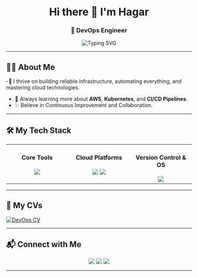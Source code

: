 <h1 align="center">Hi there 👋 I'm Hagar</h1>
<h3 align="center">🚀 DevOps Engineer </h3>

<p align="center">
  <img src="https://readme-typing-svg.demolab.com?font=Fira+Code&weight=500&size=24&pause=1000&color=00F7FF&center=true&vCenter=true&width=800&lines=DevOps+Engineer;Cloud+Platforms+Specialist;AWS+%7C+Terraform+%7C+Docker+%7C+Kubernetes;Automation+Lover+%7C+Linux+Fan" alt="Typing SVG" />
</p>

---

## 👩‍💻 About Me
-🚀 I thrive on building reliable infrastructure, automating everything, and mastering cloud technologies.
- 🌱 Always learning more about **AWS**, **Kubernetes**, and **CI/CD Pipelines**.
- ✨ Believe in Continuous Improvement and Collaboration.

---

## 🛠️ My Tech Stack

<table><tr>
<td valign="top" width="33%">
<div align="center">  
 
#### Core Tools
<img src="https://skillicons.dev/icons?i=docker,kubernetes,terraform,ansible,jenkins" />

</div>
</td><td valign="top" width="33%">
<div align="center">  

#### Cloud Platforms
<img src="https://skillicons.dev/icons?i=aws" />
<img src="https://img.shields.io/badge/OpenShift-%23EE0000.svg?&style=flat&logo=redhatopenshift&logoColor=white" />

</div>
</td><td valign="top" width="33%">
<div align="center">

#### Version Control & OS
<img src="https://skillicons.dev/icons?i=github,git,linux" />

</div>
</td></tr>
</table>

---
## 📄 My CVs
[![DevOps CV](https://img.shields.io/badge/-DevOps_CV-blue?style=for-the-badge)](./Hager-Tarek-Resume.pdf)

---

## 📬 Connect with Me
<p align="center">
<a href="mailto:your-email@example.com"><img src="https://img.shields.io/badge/Gmail-D14836?style=for-the-badge&logo=gmail&logoColor=white"/></a>
<a href="https://www.linkedin.com/in/hager-tarek-59236a254/"><img src="https://img.shields.io/badge/LinkedIn-0077B5?style=for-the-badge&logo=linkedin&logoColor=white"/></a>
<a href="https://github.com/hager706"><img src="https://img.shields.io/badge/GitHub-181717?style=for-the-badge&logo=github&logoColor=white"/></a>
</p>

---
